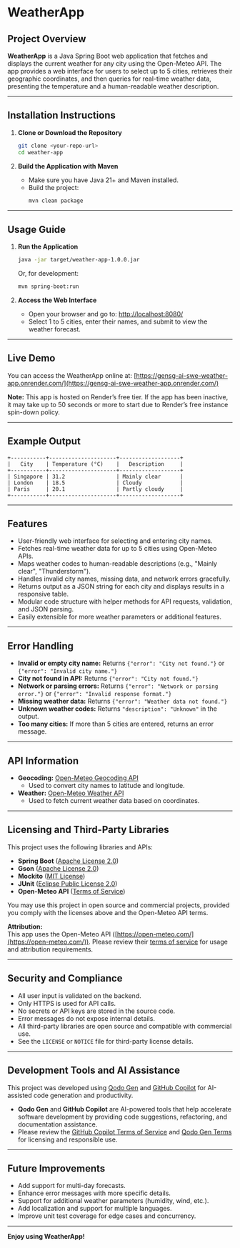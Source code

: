 # WeatherApp

## Project Overview

**WeatherApp** is a Java Spring Boot web application that fetches and displays the current weather for any city using the Open-Meteo API. The app provides a web interface for users to select up to 5 cities, retrieves their geographic coordinates, and then queries for real-time weather data, presenting the temperature and a human-readable weather description.

---

## Installation Instructions

1. **Clone or Download the Repository**
   ```sh
   git clone <your-repo-url>
   cd weather-app
   ```

2. **Build the Application with Maven**
   - Make sure you have Java 21+ and Maven installed.
   - Build the project:
     ```sh
     mvn clean package
     ```

---

## Usage Guide

1. **Run the Application**
   ```sh
   java -jar target/weather-app-1.0.0.jar
   ```
   Or, for development:
   ```sh
   mvn spring-boot:run
   ```

2. **Access the Web Interface**
   - Open your browser and go to: [http://localhost:8080/](http://localhost:8080/)
   - Select 1 to 5 cities, enter their names, and submit to view the weather forecast.

---

## Live Demo

You can access the WeatherApp online at:
[https://gensg-ai-swe-weather-app.onrender.com/](https://gensg-ai-swe-weather-app.onrender.com/)

**Note:**
This app is hosted on Render’s free tier.
If the app has been inactive, it may take up to 50 seconds or more to start due to Render’s free instance spin-down policy.

---

## Example Output

```
+-----------+---------------------+-------------------+
|   City    | Temperature (°C)    |   Description     |
+-----------+---------------------+-------------------+
| Singapore | 31.2                | Mainly clear      |
| London    | 18.5                | Cloudy            |
| Paris     | 20.1                | Partly cloudy     |
+-----------+---------------------+-------------------+
```

---

## Features

- User-friendly web interface for selecting and entering city names.
- Fetches real-time weather data for up to 5 cities using Open-Meteo APIs.
- Maps weather codes to human-readable descriptions (e.g., "Mainly clear", "Thunderstorm").
- Handles invalid city names, missing data, and network errors gracefully.
- Returns output as a JSON string for each city and displays results in a responsive table.
- Modular code structure with helper methods for API requests, validation, and JSON parsing.
- Easily extensible for more weather parameters or additional features.

---

## Error Handling

- **Invalid or empty city name:** Returns `{"error": "City not found."}` or `{"error": "Invalid city name."}`
- **City not found in API:** Returns `{"error": "City not found."}`
- **Network or parsing errors:** Returns `{"error": "Network or parsing error."}` or `{"error": "Invalid response format."}`
- **Missing weather data:** Returns `{"error": "Weather data not found."}`
- **Unknown weather codes:** Returns `"description": "Unknown"` in the output.
- **Too many cities:** If more than 5 cities are entered, returns an error message.

---

## API Information

- **Geocoding:** [Open-Meteo Geocoding API](https://open-meteo.com/en/docs/geocoding-api)
  - Used to convert city names to latitude and longitude.
- **Weather:** [Open-Meteo Weather API](https://open-meteo.com/en/docs)
  - Used to fetch current weather data based on coordinates.

---

## Licensing and Third-Party Libraries

This project uses the following libraries and APIs:

- **Spring Boot** ([Apache License 2.0](https://www.apache.org/licenses/LICENSE-2.0))
- **Gson** ([Apache License 2.0](https://www.apache.org/licenses/LICENSE-2.0))
- **Mockito** ([MIT License](https://opensource.org/licenses/MIT))
- **JUnit** ([Eclipse Public License 2.0](https://www.eclipse.org/legal/epl-2.0/))
- **Open-Meteo API** ([Terms of Service](https://open-meteo.com/en/terms))

You may use this project in open source and commercial projects, provided you comply with the licenses above and the Open-Meteo API terms.

**Attribution:**  
This app uses the Open-Meteo API ([https://open-meteo.com/](https://open-meteo.com/)). Please review their [terms of service](https://open-meteo.com/en/terms) for usage and attribution requirements.

---

## Security and Compliance

- All user input is validated on the backend.
- Only HTTPS is used for API calls.
- No secrets or API keys are stored in the source code.
- Error messages do not expose internal details.
- All third-party libraries are open source and compatible with commercial use.
- See the `LICENSE` or `NOTICE` file for third-party license details.

---

## Development Tools and AI Assistance

This project was developed using [Qodo Gen](https://qodo.co/) and [GitHub Copilot](https://github.com/features/copilot) for AI-assisted code generation and productivity.

- **Qodo Gen** and **GitHub Copilot** are AI-powered tools that help accelerate software development by providing code suggestions, refactoring, and documentation assistance.
- Please review the [GitHub Copilot Terms of Service](https://github.com/github/copilot/blob/main/docs/terms.md) and [Qodo Gen Terms](https://qodo.co/terms) for licensing and responsible use.

---

## Future Improvements

- Add support for multi-day forecasts.
- Enhance error messages with more specific details.
- Support for additional weather parameters (humidity, wind, etc.).
- Add localization and support for multiple languages.
- Improve unit test coverage for edge cases and concurrency.

---

**Enjoy using WeatherApp!**
